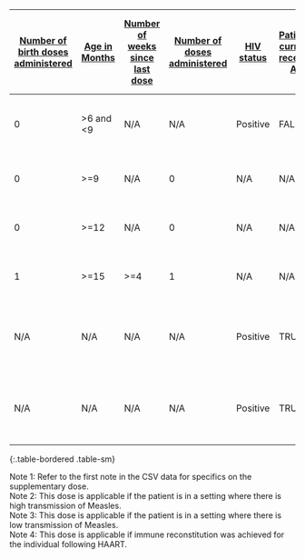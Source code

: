 

| [Number of birth doses administered](concepts.html#number-of-birth-doses-administered) | [Age in Months](concepts.html#age-in-months) | [Number of weeks since last dose](concepts.html#number-of-weeks-since-last-dose) | [Number of doses administered](concepts.html#number-of-doses-administered) | [HIV status](concepts.html#hiv-status) | [Patient is currently receiving ART](concepts.html#patient-is-currently-receiving-art) | [Patient is currently pregnant](concepts.html#patient-is-currently-pregnant) | [Immune reconstitution was achieved](concepts.html#immune-reconstitution-was-achieved) | [CD4+ T Lymphocyte monitoring is available](concepts.html#cd4+-t-lymphocyte-monitoring-is-available) | [Number of months since HAART was initiated](concepts.html#number-of-months-since-haart-was-initiated) | [Current vaccination status](concepts.html#current-vaccination-status) | Decision | Annotation |
| --- | --- | --- | --- | --- | --- | --- | --- | --- | --- | --- | --- | --- |
| 0 | >6 and <9 | N/A | N/A | Positive | FALSE | N/A | N/A | N/A | N/A | No doses | Should vaccinate patient for measles (supplimentary) | [See note 1](#note1) |
| 0 | >=9 | N/A | 0 | N/A | N/A | FALSE | N/A | N/A | N/A | No doses | Should vaccinate patient for measles | [See note 2](#note2) |
| 0 | >=12 | N/A | 0 | N/A | N/A | FALSE | N/A | N/A | N/A | No doses | Should vaccinate patient for measles | [See note 3](#note3) |
| 1 | >=15 | >=4 | 1 | N/A | N/A | FALSE | N/A | N/A | N/A | 1 Dose | Should vaccinate patient for measles | N/A |
| N/A | N/A | N/A | N/A | Positive | TRUE | FALSE | TRUE | N/A | N/A | Supplimentary | Should vaccinate patient for measles supplimentary dose | [See note 4](#note4) |
| N/A | N/A | N/A | N/A | Positive | TRUE | FALSE | N/A | FALSE | >=6 and <=12 | Supplimentary | Should vaccinate patient for measles supplimentary dose | N/A |
{:.table-bordered .table-sm} 

<a name="note1"></a> Note 1: Refer to the first note in the CSV data for specifics on the supplementary dose.  
<a name="note2"></a> Note 2: This dose is applicable if the patient is in a setting where there is high transmission of Measles.  
<a name="note3"></a> Note 3: This dose is applicable if the patient is in a setting where there is low transmission of Measles.  
<a name="note4"></a> Note 4: This dose is applicable if immune reconstitution was achieved for the individual following HAART.
